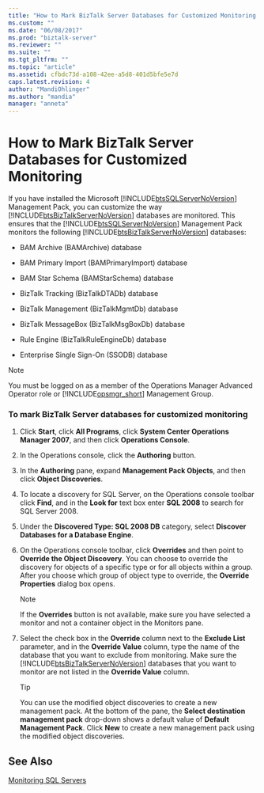 ```yaml
---
title: "How to Mark BizTalk Server Databases for Customized Monitoring | Microsoft Docs"
ms.custom: ""
ms.date: "06/08/2017"
ms.prod: "biztalk-server"
ms.reviewer: ""
ms.suite: ""
ms.tgt_pltfrm: ""
ms.topic: "article"
ms.assetid: cfbdc73d-a108-42ee-a5d8-401d5bfe5e7d
caps.latest.revision: 4
author: "MandiOhlinger"
ms.author: "mandia"
manager: "anneta"
---
```

# How to Mark BizTalk Server Databases for Customized Monitoring
If you have installed the Microsoft [!INCLUDE[btsSQLServerNoVersion](../includes/btssqlservernoversion-md.md)] Management Pack, you can customize the way [!INCLUDE[btsBizTalkServerNoVersion](../includes/btsbiztalkservernoversion-md.md)] databases are monitored. This ensures that the [!INCLUDE[btsSQLServerNoVersion](../includes/btssqlservernoversion-md.md)] Management Pack monitors the following [!INCLUDE[btsBizTalkServerNoVersion](../includes/btsbiztalkservernoversion-md.md)] databases:  
  
-   BAM Archive (BAMArchive) database  
  
-   BAM Primary Import (BAMPrimaryImport) database  
  
-   BAM Star Schema (BAMStarSchema) database  
  
-   BizTalk Tracking (BizTalkDTADb) database  
  
-   BizTalk Management (BizTalkMgmtDb) database  
  
-   BizTalk MessageBox (BizTalkMsgBoxDb) database  
  
-   Rule Engine (BizTalkRuleEngineDb) database  
  
-   Enterprise Single Sign-On (SSODB) database  
  
> [!NOTE]  
>  You must be logged on as a member of the Operations Manager Advanced Operator role or [!INCLUDE[opsmgr_short](../includes/opsmgr-short-md.md)] Management Group.  
  
### To mark BizTalk Server databases for customized monitoring  
  
1.  Click **Start**, click **All Programs**, click **System Center Operations Manager 2007**, and then click **Operations Console**.  
  
2.  In the Operations console, click the **Authoring** button.  
  
3.  In the **Authoring** pane, expand **Management Pack Objects**, and then click **Object Discoveries**.  
  
4.  To locate a discovery for SQL Server, on the Operations console toolbar click **Find**, and in the **Look for** text box enter **SQL 2008** to search for SQL Server 2008.  
  
5.  Under the **Discovered Type: SQL 2008 DB** category, select **Discover Databases for a Database Engine**.  
  
6.  On the Operations console toolbar, click **Overrides** and then point to **Override the Object Discovery**. You can choose to override the discovery for objects of a specific type or for all objects within a group. After you choose which group of object type to override, the **Override Properties** dialog box opens.  
  
    > [!NOTE]  
    >  If the **Overrides** button is not available, make sure you have selected a monitor and not a container object in the Monitors pane.  
  
7.  Select the check box in the **Override** column next to the **Exclude List** parameter, and in the **Override Value** column, type the name of the database that you want to exclude from monitoring. Make sure the [!INCLUDE[btsBizTalkServerNoVersion](../includes/btsbiztalkservernoversion-md.md)] databases that you want to monitor are not listed in the **Override Value** column.  
  
    > [!TIP]  
    >  You can use the modified object discoveries to create a new management pack. At the bottom of the pane, the **Select destination management pack** drop-down shows a default value of **Default Management Pack**. Click **New** to create a new management pack using the modified object discoveries.  
  
## See Also  
 [Monitoring SQL Servers](../technical-guides/monitoring-sql-servers.md)